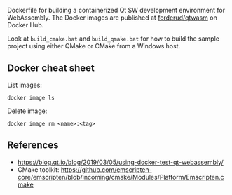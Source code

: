 Dockerfile for building a containerized Qt SW development environment for WebAssembly. The Docker images are published at [forderud/qtwasm](https://hub.docker.com/repository/docker/forderud/qtwasm) on Docker Hub.

Look at `build_cmake.bat` and `build_qmake.bat` for how to build the sample project using either QMake or CMake from a Windows host.

## Docker cheat sheet
List images:
```
docker image ls
```
Delete image:
```
docker image rm <name>:<tag>
```

## References
* https://blog.qt.io/blog/2019/03/05/using-docker-test-qt-webassembly/
* CMake toolkit: https://github.com/emscripten-core/emscripten/blob/incoming/cmake/Modules/Platform/Emscripten.cmake
